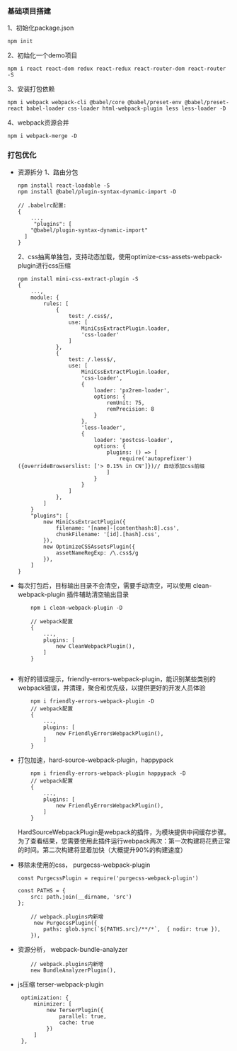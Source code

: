 

### 基础项目搭建
1、初始化package.json
```
npm init
```

2、初始化一个demo项目
```
npm i react react-dom redux react-redux react-router-dom react-router -S
```

3、安装打包依赖
```
npm i webpack webpack-cli @babel/core @babel/preset-env @babel/preset-react babel-loader css-loader html-webpack-plugin less less-loader -D
```
4、webpack资源合并
```
npm i webpack-merge -D
```


### 打包优化
- 资源拆分
     1、路由分包
    ```
    npm install react-loadable -S
    npm install @babel/plugin-syntax-dynamic-import -D
    
    // .babelrc配置:
    {
        ...,
         "plugins": [
        "@babel/plugin-syntax-dynamic-import"
      ]
    }
    ```
    2、css抽离单独包，支持动态加载，使用optimize-css-assets-webpack-plugin进行css压缩
    ```
    npm install mini-css-extract-plugin -S
    {
        ...,
        module: {
            rules: [  
                {
                    test: /.css$/,
                    use: [
                        MiniCssExtractPlugin.loader,
                        'css-loader'
                    ]
                },
                {
                    test: /.less$/,
                    use: [
                        MiniCssExtractPlugin.loader,
                        'css-loader',
                        {
                            loader: 'px2rem-loader',
                            options: {
                                remUnit: 75,
                                remPrecision: 8
                            }
                        },
                        'less-loader',
                        {
                            loader: 'postcss-loader',
                            options: {
                                plugins: () => [
                                    require('autoprefixer')({overrideBrowserslist: ['> 0.15% in CN']})// 自动添加css前缀
                                ]
                            }
                        }
                    ]
                },
            ]
        }  
        "plugins": [
            new MiniCssExtractPlugin({
                filename: '[name]-[contenthash:8].css',
                chunkFilename: '[id].[hash].css',
            }),
            new OptimizeCSSAssetsPlugin({
                assetNameRegExp: /\.css$/g
            }),          
        ]
    }            
    ```
- 每次打包后，目标输出目录不会清空，需要手动清空，可以使用 clean-webpack-plugin 插件辅助清空输出目录
    ```
        npm i clean-webpack-plugin -D
        
        // webpack配置      
        {
            ...,      
            plugins: [
                new CleanWebpackPlugin(),
            ]  
        }      
                 
    ```

- 有好的错误提示，friendly-errors-webpack-plugin，能识别某些类别的webpack错误，并清理，聚合和优先级，以提供更好的开发人员体验
    ```
        npm i friendly-errors-webpack-plugin -D
        // webpack配置      
        {
            ...,      
            plugins: [
                new FriendlyErrorsWebpackPlugin(),
            ]  
        }  
    
    ```
- 打包加速，hard-source-webpack-plugin，happypack
    ```
        npm i friendly-errors-webpack-plugin happypack -D
        // webpack配置      
        {
            ...,      
            plugins: [
                new FriendlyErrorsWebpackPlugin(),
            ]  
        }  
    
    ```
    HardSourceWebpackPlugin是webpack的插件，为模块提供中间缓存步骤。为了查看结果，您需要使用此插件运行webpack两次：第一次构建将花费正常的时间。第二次构建将显着加快（大概提升90%的构建速度）

- 移除未使用的css， purgecss-webpack-plugin

    ```
    const PurgecssPlugin = require('purgecss-webpack-plugin')

    const PATHS = {
        src: path.join(__dirname, 'src')
    };  
    ```
    ```
        // webpack.plugins内新增    
         new PurgecssPlugin({
            paths: glob.sync(`${PATHS.src}/**/*`,  { nodir: true }),
        }),
    ```

- 资源分析， webpack-bundle-analyzer
    ```
        // webpack.plugins内新增  
        new BundleAnalyzerPlugin(),
    ```

- js压缩 terser-webpack-plugin
   ```
    optimization: {
        minimizer: [
            new TerserPlugin({
                parallel: true,
                cache: true
            })
        ]
    },
  ```









